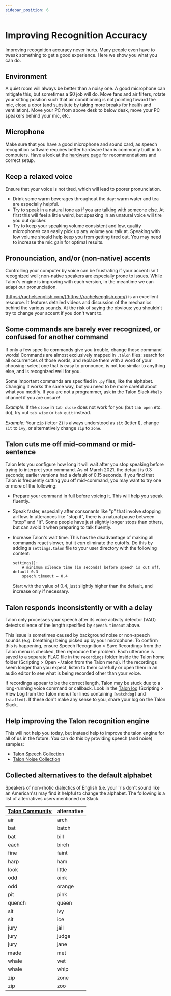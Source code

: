 ```yaml
---
sidebar_position: 6
---
```


# Improving Recognition Accuracy

Improving recognition accuracy never hurts. Many people even have to tweak something to get a good experience. Here we show you what you can do.

## Environment

A quiet room will always be better than a noisy one. A good microphone can mitigate this, but sometimes a $0 job will do. Move fans and air filters, rotate your sitting position such that air conditioning is not pointing toward the mic, close a door (and subsitute by taking more breaks for health and ventilation). Move your PC from above desk to below desk, move your PC speakers behind your mic, etc.

## Microphone

Make sure that you have a good microphone and sound card, as speech recognition software requires better hardware than is commonly built in to computers. Have a look at the [hardware page](/docs/Resource%20Hub/Hardware/hardware.md) for recommendations and correct setup.

## Keep a relaxed voice

Ensure that your voice is not tired, which will lead to poorer pronunciation.

- Drink some warm beverages throughout the day: warm water and tea are especially helpful.
- Try to speak in a natural tone as if you are talking with someone else. At first this will feel a little weird, but speaking in an unatural voice will tire you out quicker.
- Try to keep your speaking volume consistent and low, quality microphones can easily pick up any volume you talk at. Speaking with low volume should help keep you from getting tired out. You may need to increase the mic gain for optimal results.

## Pronounciation, and/or (non-native) accents

Controlling your computer by voice can be frustrating if your accent isn't recognized well; non-native speakers are especially prone to issues. While Talon's engine is improving with each version, in the meantime we can adapt our pronunciation.

[https://rachelsenglish.com/](https://rachelsenglish.com/) is an excellent resource. It features detailed videos and discussion of the mechanics behind the various sounds. At the risk of saying the obvious: you shouldn't try to change your accent if you don't want to.

## Some commands are barely ever recognized, or confused for another command

If only a few specific commands give you trouble, change those command words! Commands are almost exclusively mapped in `.talon` files: search for all occurrences of those words, and replace them with a word of your choosing: select one that is easy to pronounce, is not too similar to anything else, and is recognized well for you.

Some important commands are specified in `.py` files, like the alphabet. Changing it works the same way, but you need to be more careful about what you modify. If you are not a programmer, ask in the Talon Slack `#help` channel if you are unsure!

_Example:_ If the `close` in `tab close` does not work for you (but `tab open` etc. do), try out `tab wipe` or `tab quit` instead.

_Example:_ Your `zip` (letter Z) is always understood as `sit` (letter I), change `sit` to `ivy`, or alternatively change `zip` to `zone`.

## Talon cuts me off mid-command or mid-sentence

Talon lets you configure how long it will wait after you stop speaking before trying to interpret your command. As of March 2021, the default is 0.3 seconds; earlier versions had a default of 0.15 seconds. If you find that Talon is frequently cutting you off mid-command, you may want to try one or more of the following:

- Prepare your command in full before voicing it. This will help you speak fluently.

- Speak faster, especially after consonants like "p" that involve stopping airflow. In utterances like "stop it", there is a natural pause between "stop" and "it". Some people have just slightly longer stops than others, but can avoid it when preparing to talk fluently.

- Increase Talon's wait time. This has the disadvantage of making all commands react slower, but it _can_ eliminate the cutoffs. Do this by adding a `settings.talon` file to your user directory with the following content:
  ```talon
  settings():
      # minimum silence time (in seconds) before speech is cut off, default 0.3
      speech.timeout = 0.4
  ```
  Start with the value of 0.4, just slightly higher than the default, and increase only if necessary.

## Talon responds inconsistently or with a delay

Talon only processes your speech after its voice activity detector (VAD) detects silence of the length specified by `speech.timeout` above.

This issue is sometimes caused by background noise or non-speech sounds (e.g. breathing) being picked up by your microphone. To confirm this is happening, ensure Speech Recognition > Save Recordings from the Talon menu is checked, then reproduce the problem. Each utterance is saved to a separate FLAC file in the `recordings` folder inside the Talon home folder (Scripting > Open ~/.talon from the Talon menu). If the recordings seem longer than you expect, listen to them carefully or open them in an audio editor to see what is being recorded other than your voice.

If recordings appear to be the correct length, Talon may be stuck due to a long-running voice command or callback. Look in the [Talon log](/docs/Resource%20Hub/Troubleshooting/troubleshooting.md#check-the-talon-logs) (Scripting > View Log from the Talon menu) for lines containing `[watchdog]` and `(stalled)`. If these don't make any sense to you, share your log on the Talon Slack.

## Help improving the Talon recognition engine

This will not help you today, but instead help to improve the talon engine for all of us in the future. You can do this by providing speech (and noise) samples:

- [Talon Speech Collection](https://speech.talonvoice.com/)
- [Talon Noise Collection](https://noise.talonvoice.com/)

## Collected alternatives to the default alphabet

Speakers of non-rhotic dialectics of English (i.e. your 'r's don't sound like an American's) may find it helpful to change the alphabet. The following is a list of alternatives users mentioned on Slack.

| [Talon Community](https://github.com/talonhub/community) | alternative |
| -------------------------------------------------------- | ----------- |
| air                                                      | arch        |
| bat                                                      | batch       |
| bat                                                      | bill        |
| each                                                     | birch       |
| fine                                                     | faint       |
| harp                                                     | ham         |
| look                                                     | little      |
| odd                                                      | oink        |
| odd                                                      | orange      |
| pit                                                      | pink        |
| quench                                                   | queen       |
| sit                                                      | ivy         |
| sit                                                      | ice         |
| jury                                                     | jail        |
| jury                                                     | judge       |
| jury                                                     | jane        |
| made                                                     | met         |
| whale                                                    | wet         |
| whale                                                    | whip        |
| zip                                                      | zone        |
| zip                                                      | zoo         |
